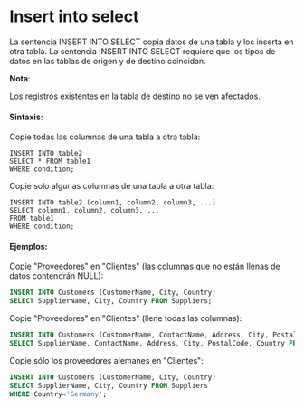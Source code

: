 # Insert into select

La sentencia INSERT INTO SELECT copia datos de una tabla y los inserta en otra tabla.
La sentencia INSERT INTO SELECT requiere que los tipos de datos en las tablas de origen y de destino coincidan.

**Nota**:

Los registros existentes en la tabla de destino no se ven afectados.

#### Sintaxis:

Copie todas las columnas de una tabla a otra tabla:

```ssh
INSERT INTO table2
SELECT * FROM table1
WHERE condition;
```

Copie solo algunas columnas de una tabla a otra tabla:

```ssh
INSERT INTO table2 (column1, column2, column3, ...)
SELECT column1, column2, column3, ...
FROM table1
WHERE condition;
```

#### Ejemplos:

Copie "Proveedores" en "Clientes" (las columnas que no están llenas de datos contendrán NULL):

```sql
INSERT INTO Customers (CustomerName, City, Country)
SELECT SupplierName, City, Country FROM Suppliers;
```

Copie "Proveedores" en "Clientes" (llene todas las columnas):

```sql
INSERT INTO Customers (CustomerName, ContactName, Address, City, PostalCode, Country)
SELECT SupplierName, ContactName, Address, City, PostalCode, Country FROM Suppliers;
```

Copie sólo los proveedores alemanes en "Clientes":

```sql
INSERT INTO Customers (CustomerName, City, Country)
SELECT SupplierName, City, Country FROM Suppliers
WHERE Country='Germany';
```